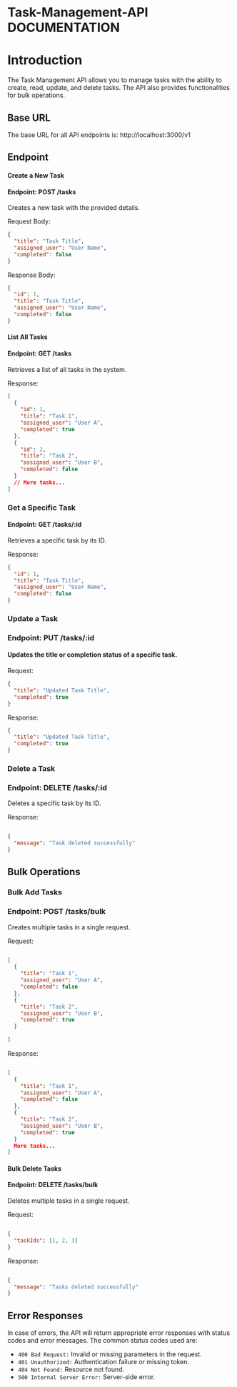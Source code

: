 # Task-Management-API DOCUMENTATION

# Introduction

The Task Management API allows you to manage tasks with the ability to create, read, update, and delete tasks. The API also provides functionalities for bulk operations.

## Base URL

The base URL for all API endpoints is: http://localhost:3000/v1

## Endpoint

#### Create a New Task
#### Endpoint: POST /tasks

Creates a new task with the provided details.

Request Body:


```json
{
  "title": "Task Title",
  "assigned_user": "User Name",
  "completed": false
}

```

Response Body:

```json
{
  "id": 1,
  "title": "Task Title",
  "assigned_user": "User Name",
  "completed": false
}

```

#### List All Tasks
#### Endpoint: GET /tasks

Retrieves a list of all tasks in the system.

Response:


```json
[
  {
    "id": 1,
    "title": "Task 1",
    "assigned_user": "User A",
    "completed": true
  },
  {
    "id": 2,
    "title": "Task 2",
    "assigned_user": "User B",
    "completed": false
  }
  // More tasks...
]

```

### Get a Specific Task
#### Endpoint: GET /tasks/:id

Retrieves a specific task by its ID.

Response:


```json
{
  "id": 1,
  "title": "Task Title",
  "assigned_user": "User Name",
  "completed": false
}

```

### Update a Task
### Endpoint: PUT /tasks/:id

#### Updates the title or completion status of a specific task.

Request:


```json
{
  "title": "Updated Task Title",
  "completed": true
}

```

Response:

```json
{
  "title": "Updated Task Title",
  "completed": true
}

```


### Delete a Task
### Endpoint: DELETE /tasks/:id

Deletes a specific task by its ID.

Response:


```json

{
  "message": "Task deleted successfully"
}

```

## Bulk Operations

### Bulk Add Tasks
### Endpoint: POST /tasks/bulk

Creates multiple tasks in a single request.

Request:

```json

[
  {
    "title": "Task 1",
    "assigned_user": "User A",
    "completed": false
  },
  {
    "title": "Task 2",
    "assigned_user": "User B",
    "completed": true
  }
  
]

```

Response:

```json

[
  {
    "title": "Task 1",
    "assigned_user": "User A",
    "completed": false
  },
  {
    "title": "Task 2",
    "assigned_user": "User B",
    "completed": true
  }
  More tasks...
]

```

#### Bulk Delete Tasks
#### Endpoint: DELETE /tasks/bulk

Deletes multiple tasks in a single request.

Request:

```json

{
  "taskIds": [1, 2, 3]
}

```

Response:

```json

{
  "message": "Tasks deleted successfully"
}

```

## Error Responses

In case of errors, the API will return appropriate error responses with status codes and error messages. The common status codes used are:

* `400 Bad Request:` Invalid or missing parameters in the request.
* `401 Unauthorized:` Authentication failure or missing token.
* `404 Not Found:` Resource not found.
* `500 Internal Server Error:` Server-side error.